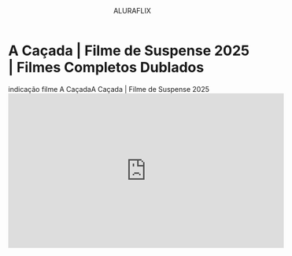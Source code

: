 <header>ALURAFLIX</header>

<h1>A Caçada | Filme de Suspense 2025 | Filmes Completos Dublados</h1>
<p>indicação filme A CaçadaA Caçada | Filme de Suspense 2025 


<iframe width="560" height="315" src="https://www.youtube.com/embed/MktUqREeobs?si=vRQdvN8ABIck_qVL" title="YouTube video player" frameborder="0" allow="accelerometer; autoplay; clipboard-write; encrypted-media; gyroscope; picture-in-picture; web-share" referrerpolicy="strict-origin-when-cross-origin" allowfullscreen></iframe>